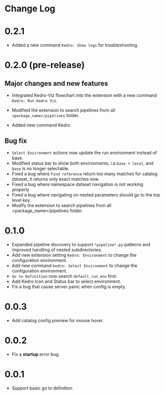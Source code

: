 # Change Log

# 0.2.1
- Added a new command `Kedro: Show logs` for troubleshooting.

# 0.2.0 (pre-release)
## Major changes and new features
- Integrated Kedro-Viz flowchart into the extension with a new command `Kedro: Run Kedro Viz`.
- Modified the extension to search pipelines from all `<package_name>/pipelines` folder.

- Added new command`Kedro
## Bug fix
- `Select Environment` actions now update the run environment instead of base.
- Modified status bar to show both environments, i.e.`base + local`, and `base` is no longer selectable.
- Fixed a bug where `Find reference` return too many matches for catalog dataset, it returns only exact matches now.
- Fixed a bug where namespace dataset navigation is not working properly
- Fixed a bug where navigating on nested parameters should go to the top level key.
- Modify the extension to search pipelines from all <package_name>/pipelines folder.


# 0.1.0
- Expanded pipeline discovery to support `*pipeline*.py` patterns and improved handling of nested subdirectories.
- Add new extension setting `Kedro: Environment` to change the configuration environment.
- Add new command `kedro: Select Environment` to change the configuration environment.
- `Go to Definition` now search `default_run_env` first.
- Add Kedro Icon and Status bar to select environment.
- Fix a bug that cause server panic when config is empty.

# 0.0.3
- Add catalog config preview for mouse hover.

# 0.0.2
- Fix a **startup** error bug.

# 0.0.1
- Support basic go to definition